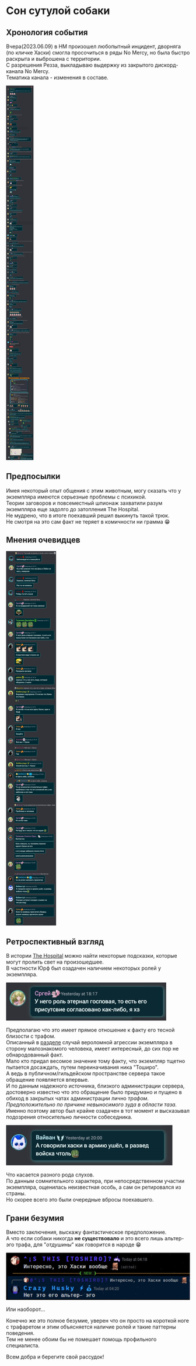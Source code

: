 # Сон сутулой собаки

## Хронология события

Вчера(2023.06.09) в НМ произошел любопытный инцидент, дворняга (по кличке Хаски) смогла просочиться в ряды No Mercy, но была быстро раскрыта и выброшена с территории.  
С разрешения Резза, выкладываю выдержку из закрытого дискорд-канала No Mercy.  
Тематика канала - изменения в составе. 

![dog dream](../assets/images/al/dogdream.jpg)

## Предпосылки

Имея некоторый опыт общения с этим животным, могу сказать что у экземпляра имеются серьезные проблемы с психикой.  
Теории заговоров и повсеместный шпионаж захватили разум экземпляра еще задолго до затопления The Hospital.  
Не мудрено, что в итоге поехавший решил выкинуть такой трюк.  
Не смотря на это сам факт не теряет в комичности ни грамма :grin:  

## Мнения очевидцев

![witness](../assets/images/al/dogcomments.jpg)

## Ретроспективный взгляд

В истории [The Hospital](th-retirement.md) можно найти некоторые подсказки, которые могут пролить свет на произошедшее.  
В частности Юрф был озадачен наличием некоторых ролей у экземпляра.

![q](../assets/images/9.jpg)

Предполагаю что это имеет прямое отношение к факту его тесной близости с трафом.  
Описанный в [разделе](../th-retirement/#ps) случай вероломной агрессии экземпляра в сторону малознакомого человека, имеет интересный, до сих пор не обнародованный факт.  
Мало кто придал весомое значение тому факту, что экземпляр тщетно пытается досаждать, путем переиначивания ника "Тоширо".  
А ведь в публичном/гильдейском пространстве сервера такое обращение появляется впервые.  
И по данным надежного источника, близкого администрации сервера, достоверно известно что это обращение было придумано и пущено в обиход в закрытых чатах администрации лично _трафом_.  
_Предположительно по причине невыносимого зуда в области таза._  
Именно поэтому автор был крайне озадачен в тот момент и высказывал подозрения относительно личности собеседника.  

![gossip](../assets/images/10.jpg)

Что касается разного рода слухов.  
По данным сомнительного характера, при непосредственном участии экземпляра, ощенилась неизвестная особь, а сам он ретировался из страны.  
Но скорее всего это были очередные вбросы поехавшего.

## Грани безумия

Вместо заключения, выскажу фантастическое предположение.  
А что если собаки никогда **не существовало** и это всего лишь альтер-эго трафа, для "_отдушины_" как говорится в народе :grin:  

![hmmm](../assets/images/11.jpg)

Или наоборот...  

Конечно же это полное безумие, уверен что он просто на короткой ноге с трафаретом и этим объясняется наличие ролей и такие паттерны поведения.  
Тем не менее обоим бы не помешает помощь профильного специалиста.  

Всем добра и берегите свой рассудок!  

